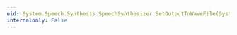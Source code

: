 ```yaml
---
uid: System.Speech.Synthesis.SpeechSynthesizer.SetOutputToWaveFile(System.String)
internalonly: False
---
```

